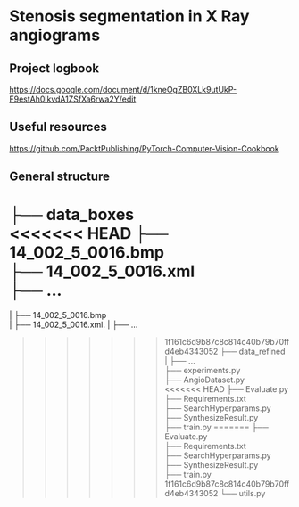 # Stenosis segmentation in X Ray angiograms

## Project logbook 
https://docs.google.com/document/d/1kneOgZB0XLk9utUkP-F9estAh0lkvdA1ZSfXa6rwa2Y/edit


## Useful resources  

https://github.com/PacktPublishing/PyTorch-Computer-Vision-Cookbook   

## General structure

├── data_boxes  
<<<<<<< HEAD
    ├── 14_002_5_0016.bmp      
    ├── 14_002_5_0016.xml  
    ├── ...  
=======
|   ├── 14_002_5_0016.bmp      
|   ├── 14_002_5_0016.xml. 
|   ├── ...   
>>>>>>> 1f161c6d9b87c8c814c40b79b70ffd4eb4343052
├── data_refined    
|   ├── ...    
├── experiments.py        
├── AngioDataset.py        
<<<<<<< HEAD
├── Evaluate.py    
├── Requirements.txt    
├── SearchHyperparams.py     
├── SynthesizeResult.py    
├── train.py 
=======
├── Evaluate.py      
├── Requirements.txt      
├── SearchHyperparams.py       
├── SynthesizeResult.py      
├── train.py   
>>>>>>> 1f161c6d9b87c8c814c40b79b70ffd4eb4343052
└── utils.py   

